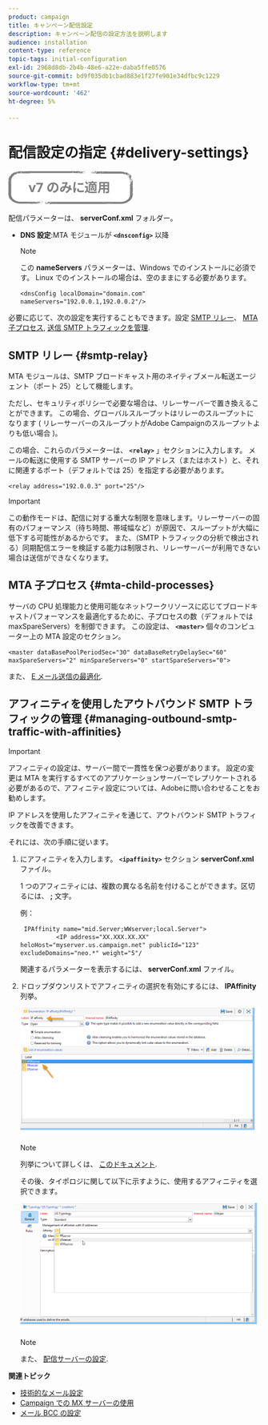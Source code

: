 ```yaml
---
product: campaign
title: キャンペーン配信設定
description: キャンペーン配信の設定方法を説明します
audience: installation
content-type: reference
topic-tags: initial-configuration
exl-id: 2968d8db-2b4b-48e6-a22e-daba5ffe0576
source-git-commit: bd9f035db1cbad883e1f27fe901e34dfbc9c1229
workflow-type: tm+mt
source-wordcount: '462'
ht-degree: 5%

---
```


# 配信設定の指定 {#delivery-settings}

![](../../assets/v7-only.svg)

配信パラメーターは、 **serverConf.xml** フォルダー。

* **DNS 設定**:MTA モジュールが **`<dnsconfig>`** 以降

   >[!NOTE]
   >
   >この **nameServers** パラメーターは、Windows でのインストールに必須です。 Linux でのインストールの場合は、空のままにする必要があります。

   ```
   <dnsConfig localDomain="domain.com" nameServers="192.0.0.1,192.0.0.2"/>
   ```

必要に応じて、次の設定を実行することもできます。設定 [SMTP リレー](#smtp-relay)、 [MTA 子プロセス](#mta-child-processes), [送信 SMTP トラフィックを管理](#managing-outbound-smtp-traffic-with-affinities).

## SMTP リレー {#smtp-relay}

MTA モジュールは、SMTP ブロードキャスト用のネイティブメール転送エージェント（ポート 25）として機能します。

ただし、セキュリティポリシーで必要な場合は、リレーサーバーで置き換えることができます。 この場合、グローバルスループットはリレーのスループットになります ( リレーサーバーのスループットがAdobe Campaignのスループットよりも低い場合 )。

この場合、これらのパラメーターは、 **`<relay>`** 」セクションに入力します。 メールの転送に使用する SMTP サーバーの IP アドレス（またはホスト）と、それに関連するポート（デフォルトでは 25）を指定する必要があります。

```
<relay address="192.0.0.3" port="25"/>
```

>[!IMPORTANT]
>
>この動作モードは、配信に対する重大な制限を意味します。リレーサーバーの固有のパフォーマンス（待ち時間、帯域幅など）が原因で、スループットが大幅に低下する可能性があるからです。 また、（SMTP トラフィックの分析で検出される）同期配信エラーを検証する能力は制限され、リレーサーバーが利用できない場合は送信ができなくなります。

## MTA 子プロセス {#mta-child-processes}

サーバの CPU 処理能力と使用可能なネットワークリソースに応じてブロードキャストパフォーマンスを最適化するために、子プロセスの数（デフォルトでは maxSpareServers）を制御できます。 この設定は、 **`<master>`** 個々のコンピューター上の MTA 設定のセクション。

```
<master dataBasePoolPeriodSec="30" dataBaseRetryDelaySec="60" maxSpareServers="2" minSpareServers="0" startSpareServers="0">
```

また、 [E メール送信の最適化](../../installation/using/email-deliverability.md#email-sending-optimization).

## アフィニティを使用したアウトバウンド SMTP トラフィックの管理 {#managing-outbound-smtp-traffic-with-affinities}

>[!IMPORTANT]
>
>アフィニティの設定は、サーバー間で一貫性を保つ必要があります。 設定の変更は MTA を実行するすべてのアプリケーションサーバーでレプリケートされる必要があるので、アフィニティ設定については、Adobeに問い合わせることをお勧めします。

IP アドレスを使用したアフィニティを通じて、アウトバウンド SMTP トラフィックを改善できます。

それには、次の手順に従います。

1. にアフィニティを入力します。 **`<ipaffinity>`** セクション **serverConf.xml** ファイル。

   1 つのアフィニティには、複数の異なる名前を付けることができます。区切るには、 **;** 文字。

   例：

   ```
    IPAffinity name="mid.Server;WWserver;local.Server">
             <IP address="XX.XXX.XX.XX" heloHost="myserver.us.campaign.net" publicId="123" excludeDomains="neo.*" weight="5"/
   ```

   関連するパラメーターを表示するには、 **serverConf.xml** ファイル。

1. ドロップダウンリストでアフィニティの選択を有効にするには、 **IPAffinity** 列挙。

   ![](assets/ipaffinity_enum.png)

   >[!NOTE]
   >
   >列挙について詳しくは、 [このドキュメント](../../platform/using/managing-enumerations.md).

   その後、タイポロジに関して以下に示すように、使用するアフィニティを選択できます。

   ![](assets/ipaffinity_typology.png)

   >[!NOTE]
   >
   >また、 [配信サーバーの設定](../../installation/using/email-deliverability.md#delivery-server-configuration).

**関連トピック**
* [技術的なメール設定](email-deliverability.md)
* [Campaign での MX サーバーの使用](using-mx-servers.md)
* [メール BCC の設定](email-archiving.md)
